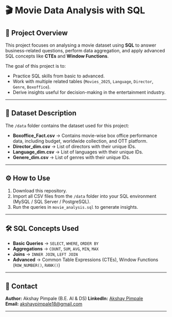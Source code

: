 # 🎬 Movie Data Analysis with SQL

## 📌 Project Overview
This project focuses on analysing a movie dataset using **SQL** to answer business-related questions, perform data aggregation, and apply advanced SQL concepts like **CTEs** and **Window Functions**.

The goal of this project is to:
- Practice SQL skills from basic to advanced.
- Work with multiple related tables (`Movies_2025`, `Language`, `Director`, `Genre`, `Boxoffice`).
- Derive insights useful for decision-making in the entertainment industry.

---

## 📂 Dataset Description
The `/data` folder contains the dataset used for this project:

- **Boxoffice_Fact.csv** → Contains movie-wise box office performance data, including budget, worldwide collection, and OTT platform.
- **Director_dim.csv** → List of directors with their unique IDs.
- **Language_dim.csv** → List of languages with their unique IDs.
- **Genere_dim.csv** → List of genres with their unique IDs.

---

## ⚙ How to Use
1. Download this repository.
2. Import all CSV files from the `/data` folder into your SQL environment (MySQL / SQL Server / PostgreSQL).
3. Run the queries in `movie_analysis.sql` to generate insights.

---

## 🛠 SQL Concepts Used
- **Basic Queries** → `SELECT`, `WHERE`, `ORDER BY`
- **Aggregations** → `COUNT`, `SUM`, `AVG`, `MIN`, `MAX`
- **Joins** → `INNER JOIN`, `LEFT JOIN`
- **Advanced** → Common Table Expressions (CTEs), Window Functions (`ROW_NUMBER()`, `RANK()`)

---

## 📧 Contact
**Author:** Akshay Pimpale (B.E. AI & DS)
**LinkedIn:** [Akshay Pimpale](https://www.linkedin.com/in/alwaysakki18/)  
**Email:** akshaypimpale18@gmail.com

---
